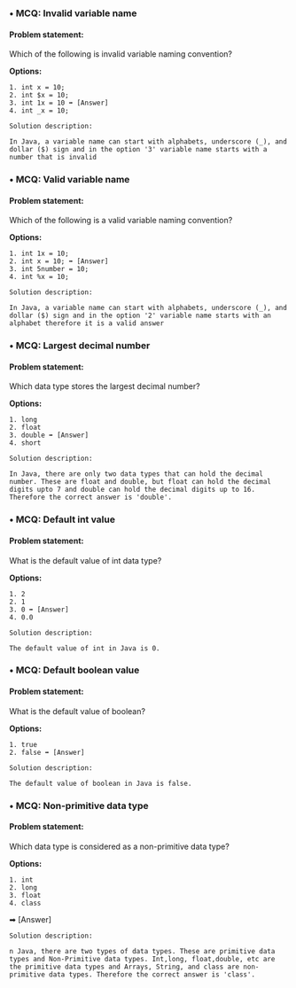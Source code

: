 ### • MCQ: Invalid variable name

#### Problem statement:

Which of the following is invalid variable naming convention?

**Options:**

    1. int x = 10;
    2. int $x = 10;
    3. int 1x = 10 ➡ [Answer]
    4. int _x = 10;

```
Solution description:

In Java, a variable name can start with alphabets, underscore (_), and dollar ($) sign and in the option '3' variable name starts with a number that is invalid
```


### • MCQ: Valid variable name

#### Problem statement:

Which of the following is a valid variable naming convention?

**Options:**

    1. int 1x = 10;
    2. int x = 10; ➡ [Answer]
    3. int 5number = 10;
    4. int %x = 10;

```
Solution description:

In Java, a variable name can start with alphabets, underscore (_), and dollar ($) sign and in the option '2' variable name starts with an alphabet therefore it is a valid answer
```


### • MCQ: Largest decimal number

#### Problem statement:

Which data type stores the largest decimal number?

**Options:**

    1. long
    2. float
    3. double ➡ [Answer]
    4. short

```
Solution description:

In Java, there are only two data types that can hold the decimal number. These are float and double, but float can hold the decimal digits upto 7 and double can hold the decimal digits up to 16. Therefore the correct answer is 'double'.
```


### • MCQ: Default int value

#### Problem statement:

What is the default value of int data type?

**Options:**

    1. 2
    2. 1
    3. 0 ➡ [Answer]
    4. 0.0

```
Solution description:

The default value of int in Java is 0.
```


### • MCQ: Default boolean value

#### Problem statement:

What is the default value of boolean?


**Options:**

    1. true
    2. false ➡ [Answer]

```
Solution description:

The default value of boolean in Java is false.
```


### • MCQ: Non-primitive data type

#### Problem statement:

Which data type is considered as a non-primitive data type?

**Options:**

    1. int
    2. long
    3. float
    4. class
➡ [Answer]

```
Solution description:

n Java, there are two types of data types. These are primitive data types and Non-Primitive data types. Int,long, float,double, etc are the primitive data types and Arrays, String, and class are non-primitive data types. Therefore the correct answer is 'class'.
```

